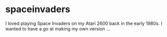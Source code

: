 # spaceinvaders
I loved playing Space Invaders on my Atari 2600 back in the early 1980s. I wanted to have a go at making my own version ...